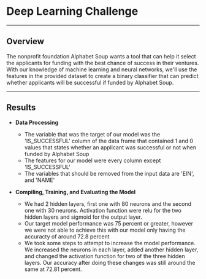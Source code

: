# Deep Learning Challenge

---

## Overview

The nonprofit foundation Alphabet Soup wants a tool that can help it select the applicants for funding with the best chance of success in their ventures. With our knowledge of machine learning and neural networks, we'll use the features in the provided dataset to create a binary classifier that can predict whether applicants will be successful if funded by Alphabet Soup.

---

## Results

- **Data Processing**
    - The variable that was the target of our model was the 'IS_SUCCESSFUL' column of the data frame that contained 1 and 0 values that states whether an applicant was successful or not when funded by Alphabet Soup
    - The features for our model were every column except 'IS_SUCCESSFUL'
    - The variables that should be removed from the input data are 'EIN', and 'NAME'

- **Compiling, Training, and Evaluating the Model**
    - We had 2 hidden layers, first one with 80 neurons and the second one with 30 neurons. Activation function were relu for the two hidden layers and sigmoid for the output layer. 
    - Our target model performance was 75 percent or greater, however we were not able to achieve this with our model only having the accuracty of around 72.8 percent
    - We took some steps to attempt to increase the model performance. We increased the neurons in each layer, added another hidden layer, and changed the activation function for two of the three hidden layers. Our accuracy after doing these changes was still around the same at 72.81 percent.
